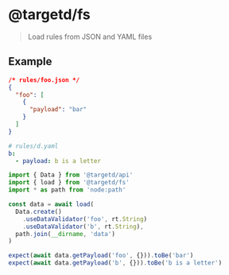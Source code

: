 # @targetd/fs

> Load rules from JSON and YAML files

## Example

```json
/* rules/foo.json */
{
  "foo": [
    {
      "payload": "bar"
    }
  ]
}
```

```yaml
# rules/d.yaml
b:
  - payload: b is a letter
```

```typescript
import { Data } from '@targetd/api'
import { load } from '@targetd/fs'
import * as path from 'node:path'

const data = await load(
  Data.create()
    .useDataValidator('foo', rt.String)
    .useDataValidator('b', rt.String),
  path.join(__dirname, 'data')
)

expect(await data.getPayload('foo', {})).toBe('bar')
expect(await data.getPayload('b', {})).toBe('b is a letter')
```
